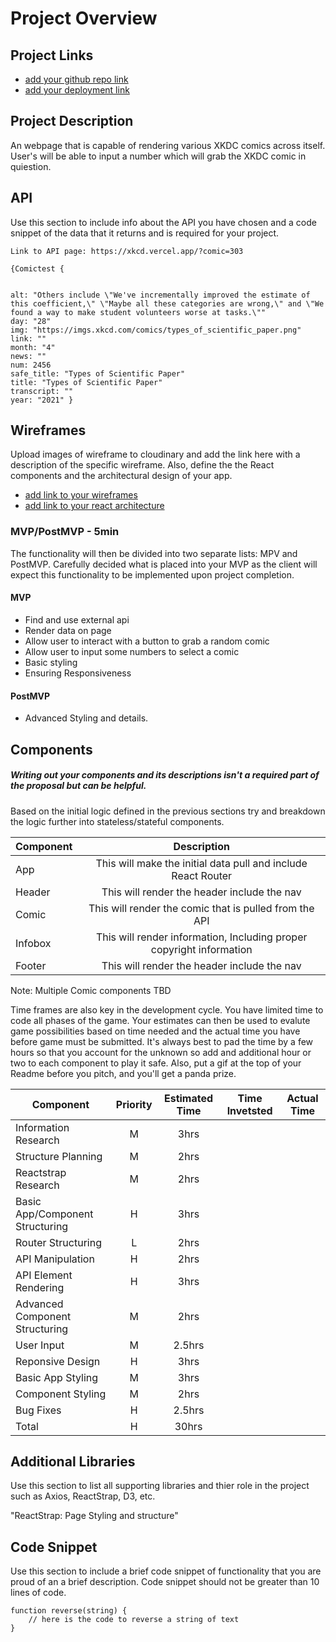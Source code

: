 # Project Overview

## Project Links

- [add your github repo link](https://github.com/Nbrof/Project2)
- [add your deployment link](https://project2-orcin.vercel.app/)

## Project Description

An webpage that is capable of rendering various XKDC comics across itself. User's will be able to input a number which will grab the XKDC comic in quiestion. 



## API

Use this section to include info about the API you have chosen and a code snippet of the data that it returns and is required for your project. 


```
Link to API page: https://xkcd.vercel.app/?comic=303

{Comictest {
	
	
alt: "Others include \"We've incrementally improved the estimate of this coefficient,\" \"Maybe all these categories are wrong,\" and \"We found a way to make student volunteers worse at tasks.\""
day: "28"
img: "https://imgs.xkcd.com/comics/types_of_scientific_paper.png"
link: ""
month: "4"
news: ""
num: 2456
safe_title: "Types of Scientific Paper"
title: "Types of Scientific Paper"
transcript: ""
year: "2021" }
```


## Wireframes

Upload images of wireframe to cloudinary and add the link here with a description of the specific wireframe. Also, define the the React components and the architectural design of your app.

- [add link to your wireframes](https://imgur.com/a/PRWsZ1M)
- [add link to your react architecture](https://i.imgur.com/T9mDp7F.jpg)


### MVP/PostMVP - 5min

The functionality will then be divided into two separate lists: MPV and PostMVP.  Carefully decided what is placed into your MVP as the client will expect this functionality to be implemented upon project completion.  

#### MVP 
- Find and use external api 
- Render data on page 
- Allow user to interact with a button to grab a random comic
- Allow user to input some numbers to select a comic
- Basic styling 
- Ensuring Responsiveness

#### PostMVP 

- Advanced Styling and details.

## Components
##### Writing out your components and its descriptions isn't a required part of the proposal but can be helpful.

Based on the initial logic defined in the previous sections try and breakdown the logic further into stateless/stateful components. 

| Component | Description | 
| --- | :---: |  
| App | This will make the initial data pull and include React Router| 
| Header | This will render the header include the nav | 
| Comic | This will render the comic that is pulled from the API| 
| Infobox | This will render information, Including proper copyright information|
| Footer | This will render the header include the nav | 

Note: Multiple Comic components TBD


Time frames are also key in the development cycle.  You have limited time to code all phases of the game.  Your estimates can then be used to evalute game possibilities based on time needed and the actual time you have before game must be submitted. It's always best to pad the time by a few hours so that you account for the unknown so add and additional hour or two to each component to play it safe. Also, put a gif at the top of your Readme before you pitch, and you'll get a panda prize.

| Component | Priority | Estimated Time | Time Invetsted | Actual Time |
| --- | :---: |  :---: | :---: | :---: |
| Information Research | M | 3hrs| | |
| Structure Planning | M | 2hrs| | |
| Reactstrap Research | M | 2hrs| | |
| Basic App/Component Structuring| H | 3hrs| | |
| Router Structuring | L | 2hrs| | |
| API Manipulation | H | 2hrs| | |
| API Element Rendering| H | 3hrs| | |
| Advanced Component Structuring| M | 2hrs| | |
| User Input| M| 2.5hrs| | |
| Reponsive Design| H | 3hrs| | |
|  Basic App Styling| M | 3hrs|  | |
| Component Styling| M | 2hrs|  | |
| Bug Fixes | H | 2.5hrs|  | |
| Total | H | 30hrs|  |  |

## Additional Libraries
 Use this section to list all supporting libraries and thier role in the project such as Axios, ReactStrap, D3, etc. 

 "ReactStrap: Page Styling and structure"

## Code Snippet

Use this section to include a brief code snippet of functionality that you are proud of an a brief description.  Code snippet should not be greater than 10 lines of code. 

```
function reverse(string) {
	// here is the code to reverse a string of text
}
```
